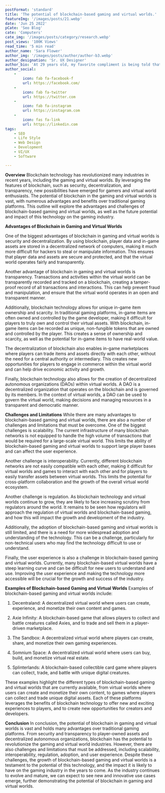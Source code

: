```yaml
---
postFormat: 'standard'
title: 'The potential of blockchain-based gaming and virtual worlds.'
featureImg: '/images/posts/21.webp'
date: 'Jun 25 2022'
pCate: 'Seo Blog'
cate: 'Computers'
cate_img: '/images/posts/category/research.webp'
post_views: '100K Views'
read_time: '5 min read'
author_name: 'Sara Flower'
author_img: '/images/posts/author/author-b3.webp'
author_designation: 'Sr. UX Designer'
author_bio: 'At 29 years old, my favorite compliment is being told that I look like my mom. Seeing myself in her image, like this daughter up top, makes me so proud of how far I�ve come, and so thankful for where I come from.'
author_social:
    -
        icon: fab fa-facebook-f
        url: https://facebook.com/
    -
        icon: fab fa-twitter
        url: https://twitter.com
    -
        icon: fab fa-instagram
        url: https://instagram.com
    - 
        icon: fas fa-link
        url: https://linkedin.com
tags: 
    - SEO
    - Life Style
    - Web Design
    - Development
    - UI/UX
    - Software

---
```


**Overview**
Blockchain technology has revolutionized many industries in recent years, including the gaming and virtual worlds. By leveraging the features of blockchain, such as security, decentralization, and transparency, new possibilities have emerged for gamers and virtual world enthusiasts. The potential of blockchain in the gaming and virtual worlds is vast, with numerous advantages and benefits over traditional gaming platforms. This outline will explore the advantages and challenges of blockchain-based gaming and virtual worlds, as well as the future potential and impact of this technology on the gaming industry.

**Advantages of Blockchain in Gaming and Virtual Worlds**

One of the biggest advantages of blockchain in gaming and virtual worlds is security and decentralization. By using blockchain, player data and in-game assets are stored in a decentralized network of computers, making it much more difficult for hackers to steal or manipulate information. This ensures that player data and assets are secure and protected, and that the virtual world operates fairly and transparently.

Another advantage of blockchain in gaming and virtual worlds is transparency. Transactions and activities within the virtual world can be transparently recorded and tracked on a blockchain, creating a tamper-proof record of all transactions and interactions. This can help prevent fraud and manipulation, and ensure that the virtual world operates in an open and transparent manner.

Additionally, blockchain technology allows for unique in-game item ownership and scarcity. In traditional gaming platforms, in-game items are often owned and controlled by the game developer, making it difficult for players to truly own and control their virtual assets. With blockchain, in-game items can be recorded as unique, non-fungible tokens that are owned and controlled by the player. This creates a sense of ownership and scarcity, as well as the potential for in-game items to have real-world value.

The decentralization of blockchain also enables in-game marketplaces where players can trade items and assets directly with each other, without the need for a central authority or intermediary. This creates new opportunities for players to engage in commerce within the virtual world and can help drive economic activity and growth.

Finally, blockchain technology also allows for the creation of decentralized autonomous organizations (DAOs) within virtual worlds. A DAO is a decentralized organization that operates on the blockchain and is governed by its members. In the context of virtual worlds, a DAO can be used to govern the virtual world, making decisions and managing resources in a transparent and democratic manner.

**Challenges and Limitations**
While there are many advantages to blockchain-based gaming and virtual worlds, there are also a number of challenges and limitations that must be overcome. One of the biggest challenges is scalability. The current infrastructure of many blockchain networks is not equipped to handle the high volume of transactions that would be required for a large-scale virtual world. This limits the ability of blockchain-based gaming and virtual worlds to support large player bases and can affect the user experience.

Another challenge is interoperability. Currently, different blockchain networks are not easily compatible with each other, making it difficult for virtual worlds and games to interact with each other and for players to easily transfer assets between virtual worlds. This limits the potential for cross-platform collaboration and the growth of the overall virtual world ecosystem.

Another challenge is regulation. As blockchain technology and virtual worlds continue to grow, they are likely to face increasing scrutiny from regulators around the world. It remains to be seen how regulators will approach the regulation of virtual worlds and blockchain-based gaming, and how this will impact the growth and development of the industry.

Additionally, the adoption of blockchain-based gaming and virtual worlds is still limited, and there is a need for more widespread adoption and understanding of the technology. This can be a challenge, particularly for non-technical users who may find the technology difficult to use or understand.

Finally, the user experience is also a challenge in blockchain-based gaming and virtual worlds. Currently, many blockchain-based virtual worlds have a steep learning curve and can be difficult for new users to understand and use. Improving the user experience and making the technology more accessible will be crucial for the growth and success of the industry.

**Examples of Blockchain-based Gaming and Virtual Worlds**
Examples of blockchain-based gaming and virtual worlds include:

1. Decentraland: A decentralized virtual world where users can create, experience, and monetize their own content and games.

2. Axie Infinity: A blockchain-based game that allows players to collect and battle creatures called Axies, and to trade and sell them in a player-driven marketplace.

3. The Sandbox: A decentralized virtual world where players can create, share, and monetize their own gaming experiences.

4. Somnium Space: A decentralized virtual world where users can buy, build, and monetize virtual real estate.

5. Splinterlands: A blockchain-based collectible card game where players can collect, trade, and battle with unique digital creatures.

These examples highlight the different types of blockchain-based gaming and virtual worlds that are currently available, from virtual worlds where users can create and monetize their own content, to games where players can collect and trade unique digital assets. Each of these platforms leverages the benefits of blockchain technology to offer new and exciting experiences to players, and to create new opportunities for creators and developers.

**Conclusion**
In conclusion, the potential of blockchain in gaming and virtual worlds is vast and holds many advantages over traditional gaming platforms. From security and transparency to player-owned assets and decentralized autonomous organizations, blockchain has the potential to revolutionize the gaming and virtual world industries. However, there are also challenges and limitations that must be addressed, including scalability, interoperability, regulation, adoption, and user experience. Despite these challenges, the growth of blockchain-based gaming and virtual worlds is a testament to the potential of this technology, and the impact it is likely to have on the gaming industry in the years to come. As the industry continues to evolve and mature, we can expect to see new and innovative use cases emerge, further demonstrating the potential of blockchain in gaming and virtual worlds.